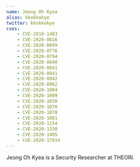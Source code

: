 ```yaml
---
name: Jeong Oh Kyea
alias: kkokkokye
twitter: kkokkokye
cves:
    - CVE-2019-1483
    - CVE-2020-0616
    - CVE-2020-0699
    - CVE-2020-0776
    - CVE-2020-0794
    - CVE-2020-0840
    - CVE-2020-0841
    - CVE-2020-0841
    - CVE-2020-0942
    - CVE-2020-0962
    - CVE-2020-1004
    - CVE-2020-1009
    - CVE-2020-1030
    - CVE-2020-1070
    - CVE-2020-1078
    - CVE-2020-1081
    - CVE-2020-1154
    - CVE-2020-1330
    - CVE-2020-1405
    - CVE-2020-17014
---
```

Jeong Oh Kyea is a Security Researcher at THEORI.